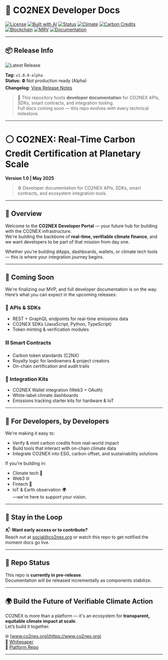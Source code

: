 # 📘 CO2NEX Developer Docs

[![License](https://img.shields.io/badge/license-CC%20BY%204.0-blue)](LICENSE.md)
[![Built with AI](https://img.shields.io/badge/AI-Verified-blue)](#)
[![Status](https://img.shields.io/badge/status-Active-brightgreen)](#)
[![Climate](https://img.shields.io/badge/topic-Climate-lightgrey)](#)
[![Carbon Credits](https://img.shields.io/badge/topic-Carbon--Credits-lightgrey)](#)
[![Blockchain](https://img.shields.io/badge/topic-Blockchain-lightgrey)](#)
[![MRV](https://img.shields.io/badge/topic-MRV-lightgrey)](#)
[![Documentation](https://img.shields.io/badge/type-Docs-blueviolet)](#)

---

## 📦 Release Info

![Latest Release](https://img.shields.io/github/v/release/co2nex/co2nex-platform?include_prereleases)

**Tag:** `v1.0.0-alpha`  
**Status:** ⛔ Not production ready (Alpha)  
**Changelog:** [View Release Notes](https://github.com/co2nex/co2nex-platform/releases/tag/v1.0.0-alpha)

> 🧪 This repository hosts **developer documentation** for CO2NEX APIs, SDKs, smart contracts, and integration tooling.  
> Full docs coming soon — this repo evolves with every technical milestone.

---

# ⚪ CO2NEX: Real-Time Carbon Credit Certification at Planetary Scale  
**Version 1.0 | May 2025**

> ⚙️ Developer documentation for CO2NEX APIs, SDKs, smart contracts, and ecosystem integration tools.

---

## 🧭 Overview

Welcome to the **CO2NEX Developer Portal** — your future hub for building with the CO2NEX infrastructure.  
We're building the backbone of **real-time, verifiable climate finance**, and we want developers to be part of that mission from day one.

Whether you're building dApps, dashboards, wallets, or climate tech tools — this is where your integration journey begins.

---

## 🚧 Coming Soon

We're finalizing our MVP, and full developer documentation is on the way.  
Here’s what you can expect in the upcoming releases:

### 🔌 APIs & SDKs
- REST + GraphQL endpoints for real-time emissions data  
- CO2NEX SDKs (JavaScript, Python, TypeScript)  
- Token minting & verification modules  

### ⛓️ Smart Contracts
- Carbon token standards (C2NX)  
- Royalty logic for landowners & project creators  
- On-chain certification and audit trails  

### 🧰 Integration Kits
- CO2NEX Wallet integration (Web3 + OAuth)  
- White-label climate dashboards  
- Emissions tracking starter kits for hardware & IoT

---

## 🧠 For Developers, by Developers

We're making it easy to:
- Verify & mint carbon credits from real-world impact  
- Build tools that interact with on-chain climate data  
- Integrate CO2NEX into ESG, carbon offset, and sustainability solutions

If you're building in:
- Climate tech 🌿  
- Web3 🌐  
- Fintech 💸  
- IoT & Earth observation 🌍  
—we're here to support your vision.

---

## 🚀 Stay in the Loop

📬 **Want early access or to contribute?**  
Reach out at [social@co2nex.org](mailto:social@co2nex.org) or watch this repo to get notified the moment docs go live.

---

## 🔐 Repo Status

This repo is **currently in pre-release**.  
Documentation will be released incrementally as components stabilize.

---

## 🌍 Build the Future of Verifiable Climate Action

CO2NEX is more than a platform — it's an ecosystem for **transparent, equitable climate impact at scale**.  
Let’s build it together.

🌐 [www.co2nex.org](https://www.co2nex.org)  
🧾 [Whitepaper](https://github.com/co2nex/whitepaper)  
🔗 [Platform Repo](https://github.com/co2nex/co2nex-platform)

---
